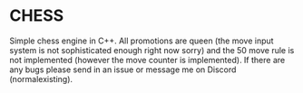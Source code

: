 # CHESS
Simple chess engine in C++. All promotions are queen (the move input system is not sophisticated enough right now sorry) and the 50 move rule is not implemented (however the move counter is implemented). If there are any bugs please send in an issue or message me on Discord (normalexisting).

